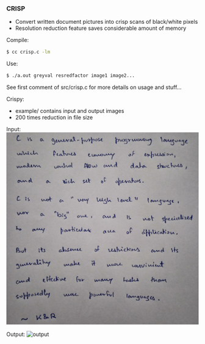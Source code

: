 ### CRISP

- Convert written document pictures into crisp scans of black/white pixels
- Resolution reduction feature saves considerable amount of memory

Compile:
```bash
$ cc crisp.c -lm
```

Use:
```bash
$ ./a.out greyval resredfactor image1 image2...
```

See first comment of src/crisp.c for more details on usage and stuff...

Crispy:
- example/ contains input and output images
- 200 times reduction in file size

Input:
![input](./crisp/example/krtext.jpg)

Output:
![output](./crisp/example/crisp-krtext.jpg)

